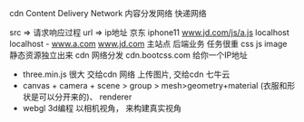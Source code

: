 cdn Content Delivery Network 内容分发网络
快递网络

src => 请求响应过程
url => ip地址
京东 iphone11
www.jd.com/js/a.js  localhost
localhost - www.a.com
www.jd.com 主站点 后端业务   任务很重 css js image
静态资源独立出来  cdn 网络分发
cdn.bootcss.com 给你一个IP地址

- three.min.js 很大 交给cdn 网络
上传图片, 交给cdn 七牛云
- canvas + camera + scene > group > mesh>geometry+material (衣服和形状是可以分开来的)、
    renderer
- webgl 3d编程
   以相机视角， 来构建真实视角
